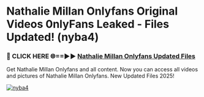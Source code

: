 # Nathalie Millan Onlyfans Original Videos 0nlyFans Leaked - Files Updated! (nyba4)

<h3>🔴 CLICK HERE 🌐==►► <a href="https://best4dudes.click/HH4t6V" rel="nofollow">Nathalie Millan Onlyfans Updated Files</a></h3>

Get Nathalie Millan Onlyfans and all content. Now you can access all videos and pictures of Nathalie Millan Onlyfans. New Updated Files 2025!

[![nyba4](https://github.com/user-attachments/assets/8c521d6e-e6e3-4a75-9320-d58ab9d79d5b)](https://best4dudes.click/HH4t6V)
